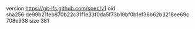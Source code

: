 version https://git-lfs.github.com/spec/v1
oid sha256:de99b21feb870b22c31f1e33f0da5f73b19bf0b1ef36b62b3218ee69c708e938
size 381
